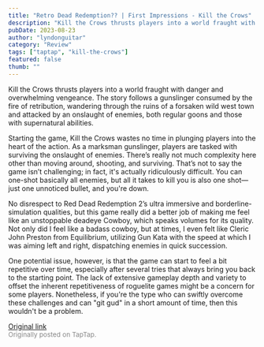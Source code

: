 ```yaml
---
title: "Retro Dead Redemption?? | First Impressions - Kill the Crows"
description: "Kill the Crows thrusts players into a world fraught with danger and overwhelming vengeance. The story follows a gunslinger consumed by the fire of retribution, wandering through the ruins of a forsaken wild west town and attacked by an onslaught of enemies, both regular goons and those with supernatural abilities."
pubDate: 2023-08-23
author: "lyndonguitar"
category: "Review"
tags: ["taptap", "kill-the-crows"]
featured: false
thumb: ""
---
```


Kill the Crows thrusts players into a world fraught with danger and overwhelming vengeance. The story follows a gunslinger consumed by the fire of retribution, wandering through the ruins of a forsaken wild west town and attacked by an onslaught of enemies, both regular goons and those with supernatural abilities.

Starting the game, Kill the Crows wastes no time in plunging players into the heart of the action. As a marksman gunslinger, players are tasked with surviving the onslaught of enemies. There’s really not much complexity here other than moving around, shooting, and surviving. That’s not to say the game isn’t challenging; in fact, it's actually ridiculously difficult. You can one-shot basically all enemies, but all it takes to kill you is also one shot—just one unnoticed bullet, and you're down.

No disrespect to Red Dead Redemption 2’s ultra immersive and borderline-simulation qualities, but this game really did a better job of making me feel like an unstoppable deadeye Cowboy, which speaks volumes for its quality. Not only did I feel like a badass cowboy, but at times, I even felt like Cleric John Preston from Equilibrium, utilizing Gun Kata with the speed at which I was aiming left and right, dispatching enemies in quick succession.

One potential issue, however, is that the game can start to feel a bit repetitive over time, especially after several tries that always bring you back to the starting point. The lack of extensive gameplay depth and variety to offset the inherent repetitiveness of roguelite games might be a concern for some players. Nonetheless, if you're the type who can swiftly overcome these challenges and can "git gud" in a short amount of time, then this wouldn't be a problem.

[Original link](https://www.taptap.io/post/6182553)<br><span style="font-size: 0.95em; color: #888;">Originally posted on TapTap.</span>
